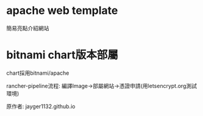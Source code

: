# apache web template

簡易亮點介紹網站

# bitnami chart版本部屬
chart採用bitnami/apache

rancher-pipeline流程: 編譯Image->部屬網站->憑證申請(用letsencrypt.org測試環境)

原作者: jayger1132.github.io
